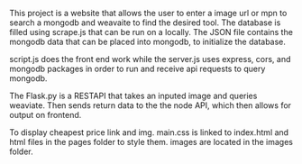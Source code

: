 This project is a website that allows the user to enter a image url or mpn to search a mongodb and weavaite to find the desired tool. The database is filled using scrape.js that can be run on a locally.
The JSON file contains the mongodb data that can be placed into mongodb, to initialize the database.

script.js does the front end work while the server.js uses express, cors, and mongodb packages in order to run and receive api requests to query mongodb.

The Flask.py is a RESTAPI that takes an inputed image and queries weaviate. Then sends return data to the the node API, which then allows for output on frontend.

To display cheapest price link and img. main.css is linked to index.html and html files in the pages folder to style them. images are located in the images
folder. 
